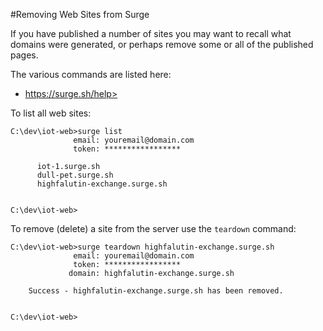 #Removing Web Sites from Surge

If you have published a number of sites you may want to recall what domains were generated, or perhaps remove some or all of the published pages.

The various commands are listed here:

- https://surge.sh/help>

To list all web sites:

~~~
C:\dev\iot-web>surge list
              email: youremail@domain.com
              token: *****************

      iot-1.surge.sh
      dull-pet.surge.sh
      highfalutin-exchange.surge.sh


C:\dev\iot-web>
~~~

To remove (delete) a site from the server use the `teardown` command:

~~~
C:\dev\iot-web>surge teardown highfalutin-exchange.surge.sh
              email: youremail@domain.com
              token: *****************
             domain: highfalutin-exchange.surge.sh

    Success - highfalutin-exchange.surge.sh has been removed.


C:\dev\iot-web>
~~~

